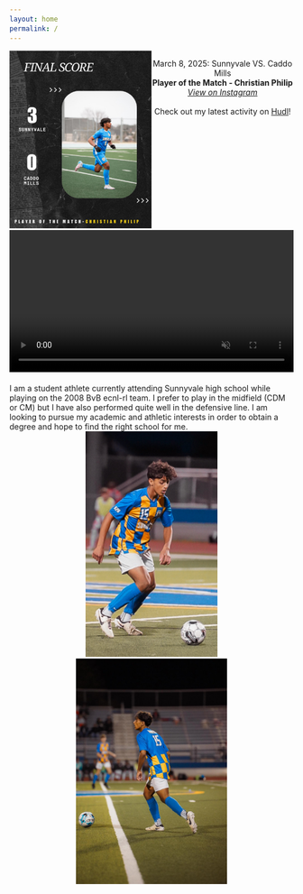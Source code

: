 ```yaml
---
layout: home
permalink: /
---
```


<style>
.flex-container {
  display: flex;
  flex-direction: row;
  text-align: center;
}

#latest-left {
  flex: 50%;
  margin: 0 auto;
}

#latest-right {
  flex: 50%;
}

/* Responsive layout - makes a one column-layout instead of two-column layout */
@media (max-width: 800px) {
  .flex-container {
    flex-direction: column;
  }

  #latest-left {
    max-width: 500px;
  }
}
</style>

<div class="flex-container" style="text-align: center;">
  <div id="latest-left">
    <img
      src="./images/final-score-player-of-the-match-2025-03-10.jpg"
      alt="drawing"
      style="width: 100%;max-width:600px;"/>
  </div>
  <div id="latest-right">
    <p>
      March 8, 2025: Sunnyvale VS. Caddo Mills
      <br>
      <strong>Player of the Match - Christian Philip</strong>
      <br>
      <a href="https://www.instagram.com/p/DHAE6X_u6QR/"><i>View on Instagram</i></a>
      <br>
      <br>
      Check out my latest activity on <a href="https://www.hudl.com/profile/24352192/Christian-Philip">Hudl</a>!
    </p>
  </div>
</div>

<div style="text-align: center;">
  <video width="100%" controls autoplay muted>
    <source src="./clips/clip-2.mp4" type="video/mp4">
    Thanks for visiting!
  </video>
</div>
<br>
I am a student athlete currently attending Sunnyvale high school while playing on the 2008 BvB ecnl-rl team. I prefer to play in the midfield (CDM or CM) but I have also performed quite well in the defensive line. I am looking to pursue my academic and athletic interests in order to obtain a degree and hope to find the right school for me. 

<div style="text-align: center;">
  <img src="./images/img-1.jpg" alt="drawing" style="height: 400px"/>
  <img src="./images/img-2.jpg" alt="drawing" style="height: 400px"/>
</div>
